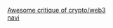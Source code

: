 [Awesome critique of crypto/web3](https://github.com/rufuspollock/awesome-crypto-critique)  
 [navi](https://github.com/denisidoro/navi)  